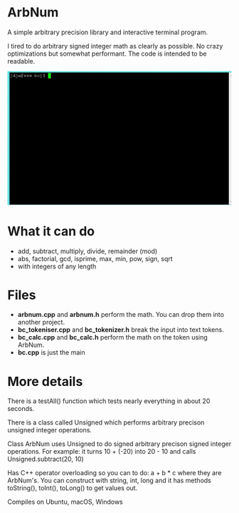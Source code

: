 # ArbNum
A simple arbitrary precision library and interactive terminal program.

I tired to do arbitrary signed integer math as clearly as possible.  No crazy optimizations but somewhat performant.  The code is intended to be readable.

![Demo](arbnum_demo.gif)

# What it can do
- add, subtract, multiply, divide, remainder (mod)
- abs, factorial, gcd, isprime, max, min, pow, sign, sqrt
- with integers of any length

# Files
- **arbnum.cpp** and **arbnum.h** perform the math.  You can drop them into another project.
- **bc_tokeniser.cpp** and **bc_tokenizer.h** break the input into text tokens.
- **bc_calc.cpp** and **bc_calc.h** perform the math on the token using ArbNum.
- **bc.cpp** is just the main

# More details
There is a testAll() function which tests nearly everything in about 20 seconds.

There is a class called Unsigned which performs arbitrary precison unsigned integer operations.

Class ArbNum uses Unsigned to do signed arbitrary precison signed integer operations.
For example: it turns 10 + (-20) into 20 - 10 and calls Unsigned.subtract(20, 10)

Has C++ operator overloading so you can to do: a + b * c where they are ArbNum's.
You can construct with string, int, long and it has methods toString(), toInt(), toLong() to get values out.

Compiles on Ubuntu, macOS, Windows
